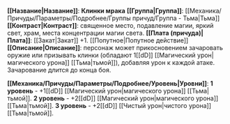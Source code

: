 **[[Название|Название]]**: **Клинки мрака**
**[[Группа|Группа]]**: [[Механика/Причуды/Параметры/Подробнее/Группы причуд/Группа - Тьма|Тьма]] 
**[[Контраст|Контраст]]**: священное место, подавление магии, яркий свет, храм, места концентрации магии света.
**[[Плата (причуда)|Плата]]**: [[Закат|Закат]] +1.  [[Попутное|Попутное действие]]
**[[Описание|Описание]]**: персонаж может прикосновением зачаровать оружие или призывать клинки (обладают 1[[dD]] [[Магический урон|магического урона]] [[Тьма|тьмой]]), добавляя урон к каждой атаке. Зачарование длится до конца боя.

**[[Механика/Причуды/Параметры/Подробнее/Уровень|Уровни]]**:
**1 уровень** - +1[[dD]] [[Магический урон|магического урона]] [[Тьма|тьмой]].
**2 уровень** - +2[[dD]] [[Магический урон|магического урона]] [[Тьма|тьмой]].
**3 уровень** - +2[[dD]] [[Чистый урон|чистого урона]] [[Тьма|тьмой]].